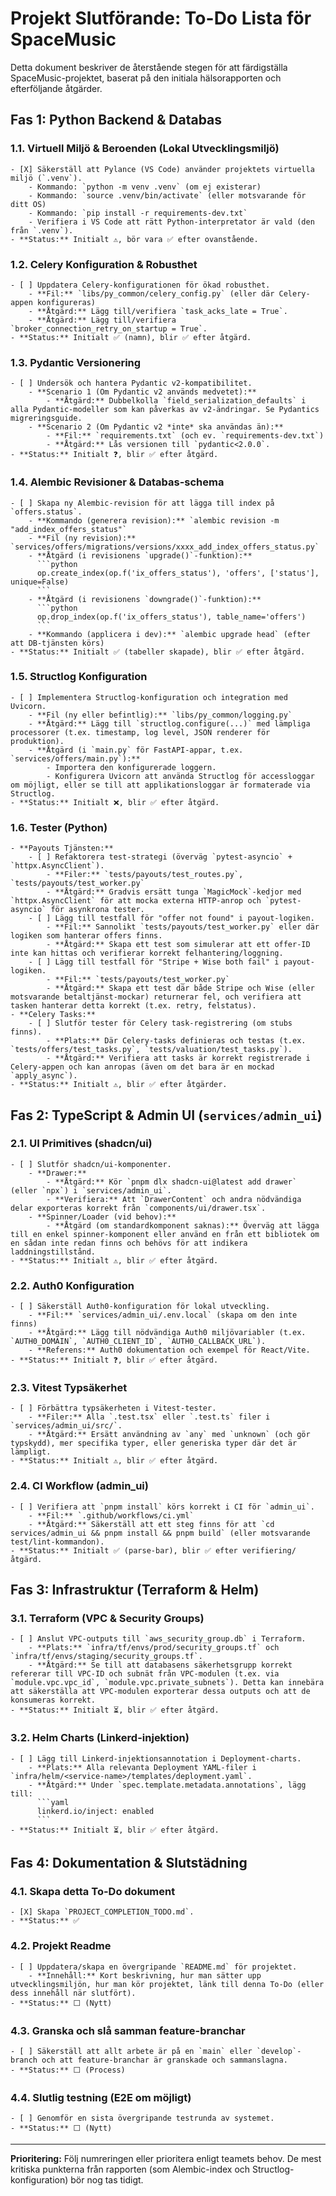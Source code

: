 # Projekt Slutförande: To-Do Lista för SpaceMusic

Detta dokument beskriver de återstående stegen för att färdigställa SpaceMusic-projektet, baserat på den initiala hälsorapporten och efterföljande åtgärder.

## Fas 1: Python Backend & Databas

### 1.1. Virtuell Miljö & Beroenden (Lokal Utvecklingsmiljö)
    - [X] Säkerställ att Pylance (VS Code) använder projektets virtuella miljö (`.venv`).
        - Kommando: `python -m venv .venv` (om ej existerar)
        - Kommando: `source .venv/bin/activate` (eller motsvarande för ditt OS)
        - Kommando: `pip install -r requirements-dev.txt`
        - Verifiera i VS Code att rätt Python-interpretator är vald (den från `.venv`).
    - **Status:** Initialt ⚠️, bör vara ✅ efter ovanstående.

### 1.2. Celery Konfiguration & Robusthet
    - [ ] Uppdatera Celery-konfigurationen för ökad robusthet.
        - **Fil:** `libs/py_common/celery_config.py` (eller där Celery-appen konfigureras)
        - **Åtgärd:** Lägg till/verifiera `task_acks_late = True`.
        - **Åtgärd:** Lägg till/verifiera `broker_connection_retry_on_startup = True`.
    - **Status:** Initialt ✅ (namn), blir ✅ efter åtgärd.

### 1.3. Pydantic Versionering
    - [ ] Undersök och hantera Pydantic v2-kompatibilitet.
        - **Scenario 1 (Om Pydantic v2 används medvetet):**
            - **Åtgärd:** Dubbelkolla `field_serialization_defaults` i alla Pydantic-modeller som kan påverkas av v2-ändringar. Se Pydantics migreringsguide.
        - **Scenario 2 (Om Pydantic v2 *inte* ska användas än):**
            - **Fil:** `requirements.txt` (och ev. `requirements-dev.txt`)
            - **Åtgärd:** Lås versionen till `pydantic<2.0.0`.
    - **Status:** Initialt ❓, blir ✅ efter åtgärd.

### 1.4. Alembic Revisioner & Databas-schema
    - [ ] Skapa ny Alembic-revision för att lägga till index på `offers.status`.
        - **Kommando (generera revision):** `alembic revision -m "add_index_offers_status"`
        - **Fil (ny revision):** `services/offers/migrations/versions/xxxx_add_index_offers_status.py`
        - **Åtgärd (i revisionens `upgrade()`-funktion):**
          ```python
          op.create_index(op.f('ix_offers_status'), 'offers', ['status'], unique=False)
          ```
        - **Åtgärd (i revisionens `downgrade()`-funktion):**
          ```python
          op.drop_index(op.f('ix_offers_status'), table_name='offers')
          ```
        - **Kommando (applicera i dev):** `alembic upgrade head` (efter att DB-tjänsten körs)
    - **Status:** Initialt ✅ (tabeller skapade), blir ✅ efter åtgärd.

### 1.5. Structlog Konfiguration
    - [ ] Implementera Structlog-konfiguration och integration med Uvicorn.
        - **Fil (ny eller befintlig):** `libs/py_common/logging.py`
        - **Åtgärd:** Lägg till `structlog.configure(...)` med lämpliga processorer (t.ex. timestamp, log level, JSON renderer för produktion).
        - **Åtgärd (i `main.py` för FastAPI-appar, t.ex. `services/offers/main.py`):**
            - Importera den konfigurerade loggern.
            - Konfigurera Uvicorn att använda Structlog för accessloggar om möjligt, eller se till att applikationsloggar är formaterade via Structlog.
    - **Status:** Initialt ❌, blir ✅ efter åtgärd.

### 1.6. Tester (Python)
    - **Payouts Tjänsten:**
        - [ ] Refaktorera test-strategi (överväg `pytest-asyncio` + `httpx.AsyncClient`).
            - **Filer:** `tests/payouts/test_routes.py`, `tests/payouts/test_worker.py`
            - **Åtgärd:** Gradvis ersätt tunga `MagicMock`-kedjor med `httpx.AsyncClient` för att mocka externa HTTP-anrop och `pytest-asyncio` för asynkrona tester.
        - [ ] Lägg till testfall för "offer not found" i payout-logiken.
            - **Fil:** Sannolikt `tests/payouts/test_worker.py` eller där logiken som hanterar offers finns.
            - **Åtgärd:** Skapa ett test som simulerar att ett offer-ID inte kan hittas och verifierar korrekt felhantering/loggning.
        - [ ] Lägg till testfall för "Stripe + Wise both fail" i payout-logiken.
            - **Fil:** `tests/payouts/test_worker.py`
            - **Åtgärd:** Skapa ett test där både Stripe och Wise (eller motsvarande betaltjänst-mockar) returnerar fel, och verifiera att tasken hanterar detta korrekt (t.ex. retry, felstatus).
    - **Celery Tasks:**
        - [ ] Slutför tester för Celery task-registrering (om stubs finns).
            - **Plats:** Där Celery-tasks definieras och testas (t.ex. `tests/offers/test_tasks.py`, `tests/valuation/test_tasks.py`).
            - **Åtgärd:** Verifiera att tasks är korrekt registrerade i Celery-appen och kan anropas (även om det bara är en mockad `apply_async`).
    - **Status:** Initialt ⚠️, blir ✅ efter åtgärder.

## Fas 2: TypeScript & Admin UI (`services/admin_ui`)

### 2.1. UI Primitives (shadcn/ui)
    - [ ] Slutför shadcn/ui-komponenter.
        - **Drawer:**
            - **Åtgärd:** Kör `pnpm dlx shadcn-ui@latest add drawer` (eller `npx`) i `services/admin_ui`.
            - **Verifiera:** Att `DrawerContent` och andra nödvändiga delar exporteras korrekt från `components/ui/drawer.tsx`.
        - **Spinner/Loader (vid behov):**
            - **Åtgärd (om standardkomponent saknas):** Överväg att lägga till en enkel spinner-komponent eller använd en från ett bibliotek om en sådan inte redan finns och behövs för att indikera laddningstillstånd.
    - **Status:** Initialt ⚠️, blir ✅ efter åtgärd.

### 2.2. Auth0 Konfiguration
    - [ ] Säkerställ Auth0-konfiguration för lokal utveckling.
        - **Fil:** `services/admin_ui/.env.local` (skapa om den inte finns)
        - **Åtgärd:** Lägg till nödvändiga Auth0 miljövariabler (t.ex. `AUTH0_DOMAIN`, `AUTH0_CLIENT_ID`, `AUTH0_CALLBACK_URL`).
        - **Referens:** Auth0 dokumentation och exempel för React/Vite.
    - **Status:** Initialt ❓, blir ✅ efter åtgärd.

### 2.3. Vitest Typsäkerhet
    - [ ] Förbättra typsäkerheten i Vitest-tester.
        - **Filer:** Alla `.test.tsx` eller `.test.ts` filer i `services/admin_ui/src/`.
        - **Åtgärd:** Ersätt användning av `any` med `unknown` (och gör typskydd), mer specifika typer, eller generiska typer där det är lämpligt.
    - **Status:** Initialt ⚠️, blir ✅ efter åtgärd.

### 2.4. CI Workflow (admin_ui)
    - [ ] Verifiera att `pnpm install` körs korrekt i CI för `admin_ui`.
        - **Fil:** `.github/workflows/ci.yml`
        - **Åtgärd:** Säkerställ att ett steg finns för att `cd services/admin_ui && pnpm install && pnpm build` (eller motsvarande test/lint-kommandon).
    - **Status:** Initialt ✅ (parse-bar), blir ✅ efter verifiering/åtgärd.

## Fas 3: Infrastruktur (Terraform & Helm)

### 3.1. Terraform (VPC & Security Groups)
    - [ ] Anslut VPC-outputs till `aws_security_group.db` i Terraform.
        - **Plats:** `infra/tf/envs/prod/security_groups.tf` och `infra/tf/envs/staging/security_groups.tf`.
        - **Åtgärd:** Se till att databasens säkerhetsgrupp korrekt refererar till VPC-ID och subnät från VPC-modulen (t.ex. via `module.vpc.vpc_id`, `module.vpc.private_subnets`). Detta kan innebära att säkerställa att VPC-modulen exporterar dessa outputs och att de konsumeras korrekt.
    - **Status:** Initialt ⏳, blir ✅ efter åtgärd.

### 3.2. Helm Charts (Linkerd-injektion)
    - [ ] Lägg till Linkerd-injektionsannotation i Deployment-charts.
        - **Plats:** Alla relevanta Deployment YAML-filer i `infra/helm/<service-name>/templates/deployment.yaml`.
        - **Åtgärd:** Under `spec.template.metadata.annotations`, lägg till:
          ```yaml
          linkerd.io/inject: enabled
          ```
    - **Status:** Initialt ⏳, blir ✅ efter åtgärd.

## Fas 4: Dokumentation & Slutstädning

### 4.1. Skapa detta To-Do dokument
    - [X] Skapa `PROJECT_COMPLETION_TODO.md`.
    - **Status:** ✅

### 4.2. Projekt Readme
    - [ ] Uppdatera/skapa en övergripande `README.md` för projektet.
        - **Innehåll:** Kort beskrivning, hur man sätter upp utvecklingsmiljön, hur man kör projektet, länk till denna To-Do (eller dess innehåll när slutfört).
    - **Status:** ⬜ (Nytt)

### 4.3. Granska och slå samman feature-branchar
    - [ ] Säkerställ att allt arbete är på en `main` eller `develop`-branch och att feature-branchar är granskade och sammanslagna.
    - **Status:** ⬜ (Process)

### 4.4. Slutlig testning (E2E om möjligt)
    - [ ] Genomför en sista övergripande testrunda av systemet.
    - **Status:** ⬜ (Nytt)

---
**Prioritering:**
Följ numreringen eller prioritera enligt teamets behov. De mest kritiska punkterna från rapporten (som Alembic-index och Structlog-konfiguration) bör nog tas tidigt.